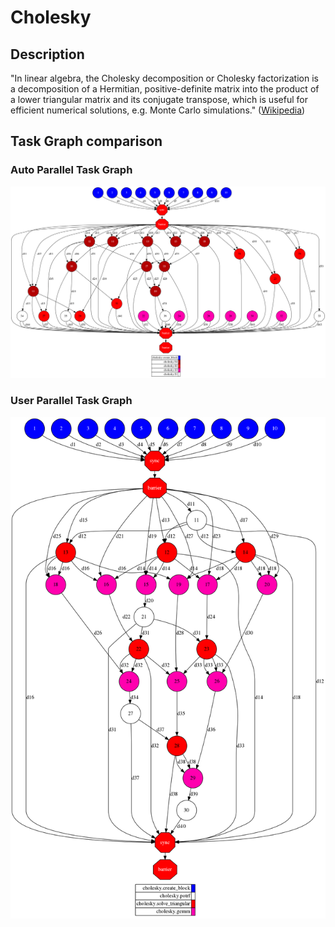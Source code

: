 # Cholesky


## Description

"In linear algebra, the Cholesky decomposition or Cholesky factorization is a 
decomposition of a Hermitian, positive-definite matrix into the product of a
lower triangular matrix and its conjugate transpose, which is useful for 
efficient numerical solutions, e.g. Monte Carlo simulations." 
([Wikipedia][wikipedia-cholesky])


## Task Graph comparison

### Auto Parallel Task Graph

![AutoParallel Task Graph](./autoparallel/complete_graph.png)

### User Parallel Task Graph

![UserParallel Task Graph](./userparallel/complete_graph.png)


[wikipedia-cholesky]: https://en.wikipedia.org/wiki/Cholesky_decomposition